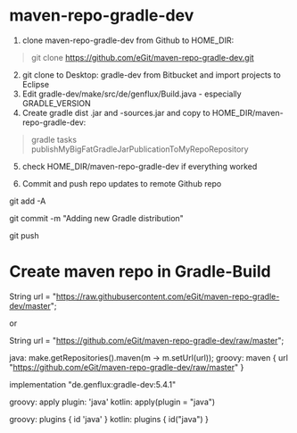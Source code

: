 # maven-repo-gradle-dev


1. clone maven-repo-gradle-dev from Github to HOME_DIR: 
  
  > git clone https://github.com/eGit/maven-repo-gradle-dev.git


2. git clone to Desktop: gradle-dev from Bitbucket and import projects to Eclipse
3. Edit gradle-dev/make/src/de/genflux/Build.java - especially GRADLE_VERSION
4. Create gradle dist .jar and -sources.jar and copy to HOME_DIR/maven-repo-gradle-dev: 

  > gradle tasks publishMyBigFatGradleJarPublicationToMyRepoRepository

5. check HOME_DIR/maven-repo-gradle-dev if everything worked

6. Commit and push repo updates to remote Github repo

git add -A

git commit -m "Adding new Gradle distribution"

git push


# Create maven repo in Gradle-Build

String url = "https://raw.githubusercontent.com/eGit/maven-repo-gradle-dev/master";

or

String url = "https://github.com/eGit/maven-repo-gradle-dev/raw/master";


java: make.getRepositories().maven(m -> m.setUrl(url));
groovy: maven { url "https://github.com/eGit/maven-repo-gradle-dev/raw/master" }

implementation "de.genflux:gradle-dev:5.4.1"

groovy: apply plugin: 'java'
kotlin: apply(plugin = "java")

groovy: plugins { id 'java' }
kotlin: plugins { id("java") }
